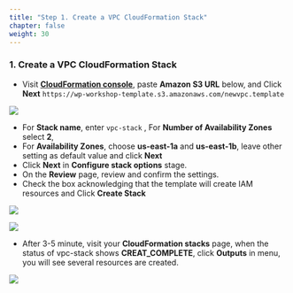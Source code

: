 ```yaml
---
title: "Step 1. Create a VPC CloudFormation Stack"
chapter: false
weight: 30
---
```



### 1. Create a VPC CloudFormation Stack

* Visit [**CloudFormation console**](https://console.aws.amazon.com/cloudformation/home?region=us-east-1), paste **Amazon S3 URL** below, and Click **Next**
    `https://wp-workshop-template.s3.amazonaws.com/newvpc.template`

![](/images/lab1-1.png)

* For **Stack name**, enter `vpc-stack` , For **Number of Availability Zones** select **2**, 
* For **Availability Zones**, choose **us-east-1a** and **us-east-1b**, leave other setting as default value and click **Next**
* Click **Next** in **Configure stack options** stage. 
* On the **Review** page, review and confirm the settings. 
* Check the box acknowledging that the template will create IAM resources and Click **Create Stack**

![](/images/lab1-2.png)

![](/images/lab1-3.png)

* After 3-5 minute, visit your **CloudFormation stacks** page, when the status of vpc-stack shows **CREAT_COMPLETE**, click **Outputs** in menu, you will see several resources are created.

![](/images/lab1-4.png)

